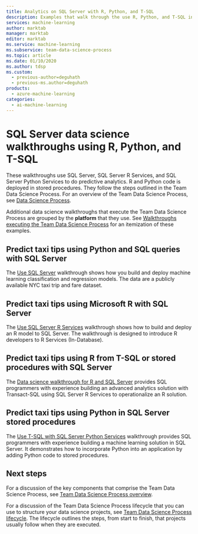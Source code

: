 ```yaml
---
title: Analytics on SQL Server with R, Python, and T-SQL
description: Examples that walk through the use R, Python, and T-SQL in SQL Server to do predictive analytics.
services: machine-learning
author: marktab
manager: marktab
editor: marktab
ms.service: machine-learning
ms.subservice: team-data-science-process
ms.topic: article
ms.date: 01/10/2020
ms.author: tdsp
ms.custom:
  - previous-author=deguhath
  - previous-ms.author=deguhath
products:
  - azure-machine-learning
categories:
  - ai-machine-learning
---
```


# SQL Server data science walkthroughs using R, Python, and T-SQL

These walkthroughs use SQL Server, SQL Server R Services, and SQL Server Python Services to do predictive analytics. R and Python code is deployed in stored procedures. They follow the steps outlined in the Team Data Science Process. For an overview of the Team Data Science Process, see [Data Science Process](overview.md).

Additional data science walkthroughs that execute the Team Data Science Process are grouped by the **platform** that they use. See [Walkthroughs executing the Team Data Science Process](walkthroughs.md) for an itemization of these examples.

## Predict taxi tips using Python and SQL queries with SQL Server

The [Use SQL Server](sql-walkthrough.md) walkthrough shows how you build and deploy machine learning classification and regression models.  The data are a publicly available NYC taxi trip and fare dataset.

## Predict taxi tips using Microsoft R with SQL Server

The [Use SQL Server R Services](/sql/machine-learning/tutorials/walkthrough-data-science-end-to-end-walkthrough) walkthrough shows how to build and deploy an R model to SQL Server. The walkthrough is designed to introduce R developers to R Services (In-Database).

## Predict taxi tips using R from T-SQL or stored procedures with SQL Server

The [Data science walkthrough for R and SQL Server](/sql/advanced-analytics/tutorials/walkthrough-data-science-end-to-end-walkthrough) provides SQL programmers with experience building an advanced analytics solution with Transact-SQL using SQL Server R Services to operationalize an R solution.

## Predict taxi tips using Python in SQL Server stored procedures

The [Use T-SQL with SQL Server Python Services](/sql/advanced-analytics/tutorials/sqldev-in-database-python-for-sql-developers) walkthrough provides SQL programmers with experience building a machine learning solution in SQL Server. It demonstrates how to incorporate Python into an application by adding Python code to stored procedures.

## Next steps

For a discussion of the key components that comprise the Team Data Science Process, see [Team Data Science Process overview](overview.md).

For a discussion of the Team Data Science Process lifecycle that you can use to structure your data science projects, see [Team Data Science Process lifecycle](lifecycle.md). The lifecycle outlines the steps, from start to finish, that projects usually follow when they are executed.
